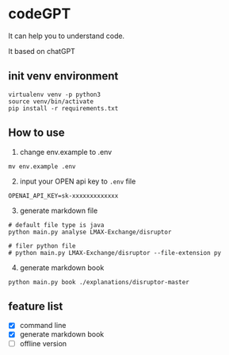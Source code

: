 # codeGPT
It can help you to understand code.

It based on chatGPT

## init venv environment
```shell
virtualenv venv -p python3
source venv/bin/activate
pip install -r requirements.txt
```

## How to use
1. change env.example to .env
```shell
mv env.example .env
```
2. input your OPEN api key to `.env` file
```shell
OPENAI_API_KEY=sk-xxxxxxxxxxxxx
```
3. generate markdown file
```shell
# default file type is java
python main.py analyse LMAX-Exchange/disruptor

# filer python file
# python main.py LMAX-Exchange/disruptor --file-extension py

```

4. generate markdown book
```shell
python main.py book ./explanations/disruptor-master
```

## feature list
- [x] command line
- [x] generate markdown book
- [ ] offline version